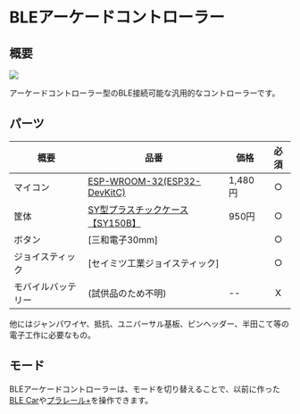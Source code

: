 # BLEアーケードコントローラー

## 概要
[![](http://img.youtube.com/vi/B_6VpOZqmyI/0.jpg)](https://youtu.be/B_6VpOZqmyI"")

アーケードコントローラー型のBLE接続可能な汎用的なコントローラーです。

## パーツ

| 概要 | 品番 | 価格 | 必須 |
| ---- | ---- | ---- | :---: |
|  マイコン  | [ESP-WROOM-32(ESP32-DevKitC)](http://akizukidenshi.com/catalog/g/gM-11819/)  | 1,480円 | ○ |
|  筐体  |  [SY型プラスチックケース【SY150B】](https://www.marutsu.co.jp/pc/i/4751/)  | 950円 | ○ |
|  ボタン  |  [三和電子30mm]  |  | ○ |
|  ジョイスティック  |  [セイミツ工業ジョイスティック]  |  | ○ |
|  モバイルバッテリー  |  (試供品のため不明)  | -- | X |

他にはジャンパワイヤ、抵抗、ユニバーサル基板、ピンヘッダー、半田こて等の電子工作に必要なもの。

## モード
BLEアーケードコントローラーは、モードを切り替えることで、以前に作った[BLE Car](https://github.com/ayakix/BLECar)や[プラレール+](https://github.com/ayakix/plarailplus)を操作できます。
